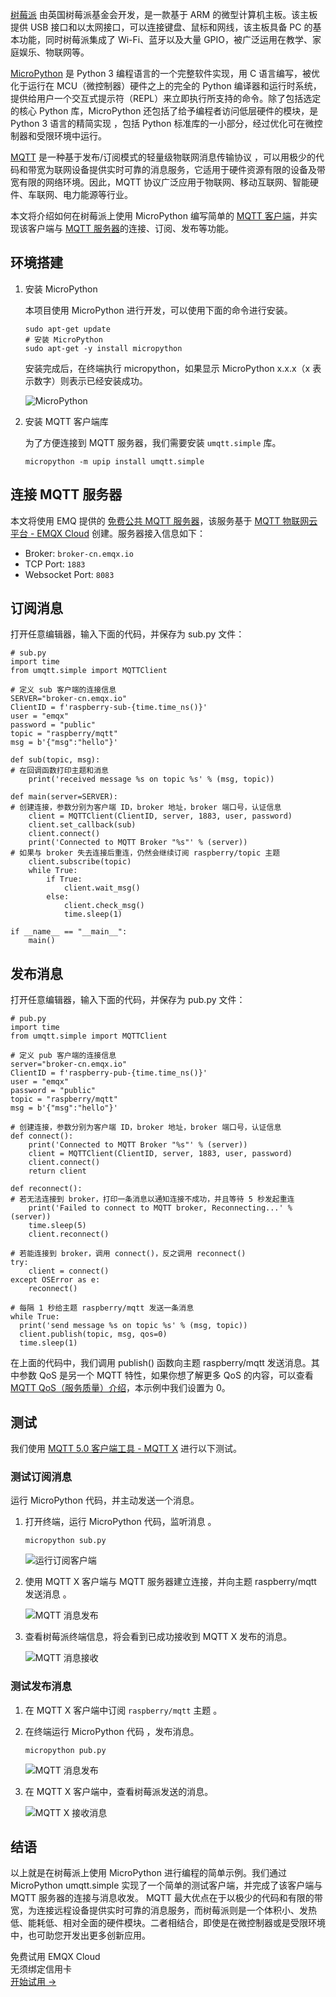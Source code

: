 [树莓派](https://www.raspberrypi.org/) 由英国树莓派基金会开发，是一款基于 ARM 的微型计算机主板。该主板提供 USB 接口和以太网接口，可以连接键盘、鼠标和网线，该主板具备 PC 的基本功能，同时树莓派集成了 Wi-Fi、蓝牙以及大量 GPIO，被广泛运用在教学、家庭娱乐、物联网等。

[MicroPython](https://zh.wikipedia.org/wiki/MicroPython) 是 Python 3 编程语言的一个完整软件实现，用 C 语言编写，被优化于运行在 MCU（微控制器）硬件之上的完全的 Python 编译器和运行时系统，提供给用户一个交互式提示符（REPL）来立即执行所支持的命令。除了包括选定的核心 Python 库，MicroPython 还包括了给予编程者访问低层硬件的模块，是 Python 3 语言的精简实现 ，包括 Python 标准库的一小部分，经过优化可在微控制器和受限环境中运行。

[MQTT](https://www.emqx.com/zh/mqtt) 是一种基于发布/订阅模式的轻量级物联网消息传输协议 ，可以用极少的代码和带宽为联网设备提供实时可靠的消息服务，它适用于硬件资源有限的设备及带宽有限的网络环境。因此，MQTT 协议广泛应用于物联网、移动互联网、智能硬件、车联网、电力能源等行业。

本文将介绍如何在树莓派上使用 MicroPython 编写简单的 [MQTT 客户端](https://www.emqx.com/zh/mqtt-client-sdk)，并实现该客户端与 [MQTT 服务器](https://www.emqx.io/zh)的连接、订阅、发布等功能。



## 环境搭建

1. 安装 MicroPython

   本项目使用 MicroPython 进行开发，可以使用下面的命令进行安装。

   ```
   sudo apt-get update
   # 安装 MicroPython
   sudo apt-get -y install micropython
   ```

   安装完成后，在终端执行 micropython，如果显示 MicroPython x.x.x（x 表示数字）则表示已经安装成功。

   ![MicroPython](https://assets.emqx.com/images/9a4dae4baa22fa6531e09cfa7cb55c84.png)

2. 安装 MQTT 客户端库

   为了方便连接到 MQTT 服务器，我们需要安装 `umqtt.simple` 库。

   ```
   micropython -m upip install umqtt.simple
   ```


## 连接 MQTT 服务器

本文将使用 EMQ 提供的 [免费公共 MQTT 服务器](https://www.emqx.com/zh/mqtt/public-mqtt5-broker)，该服务基于 [MQTT 物联网云平台 - EMQX Cloud](https://www.emqx.com/en/cloud) 创建。服务器接入信息如下：

- Broker: `broker-cn.emqx.io`
- TCP Port: `1883`
- Websocket Port: `8083`



## 订阅消息

打开任意编辑器，输入下面的代码，并保存为 sub.py 文件：

```
# sub.py
import time
from umqtt.simple import MQTTClient

# 定义 sub 客户端的连接信息
SERVER="broker-cn.emqx.io"
ClientID = f'raspberry-sub-{time.time_ns()}'
user = "emqx"
password = "public"
topic = "raspberry/mqtt"
msg = b'{"msg":"hello"}'

def sub(topic, msg):
# 在回调函数打印主题和消息
    print('received message %s on topic %s' % (msg, topic))

def main(server=SERVER):
# 创建连接，参数分别为客户端 ID，broker 地址，broker 端口号，认证信息
    client = MQTTClient(ClientID, server, 1883, user, password)
    client.set_callback(sub)
    client.connect()
    print('Connected to MQTT Broker "%s"' % (server))
# 如果与 broker 失去连接后重连，仍然会继续订阅 raspberry/topic 主题
    client.subscribe(topic)
    while True:
        if True:
            client.wait_msg()
        else:
            client.check_msg()
            time.sleep(1)

if __name__ == "__main__":
    main()
```



## 发布消息

打开任意编辑器，输入下面的代码，并保存为 pub.py 文件：

```
# pub.py
import time
from umqtt.simple import MQTTClient

# 定义 pub 客户端的连接信息
server="broker-cn.emqx.io"
ClientID = f'raspberry-pub-{time.time_ns()}'
user = "emqx"
password = "public"
topic = "raspberry/mqtt"
msg = b'{"msg":"hello"}'

# 创建连接，参数分别为客户端 ID，broker 地址，broker 端口号，认证信息
def connect():
    print('Connected to MQTT Broker "%s"' % (server))
    client = MQTTClient(ClientID, server, 1883, user, password)
    client.connect()
    return client

def reconnect():
# 若无法连接到 broker，打印一条消息以通知连接不成功，并且等待 5 秒发起重连
    print('Failed to connect to MQTT broker, Reconnecting...' % (server))
    time.sleep(5)
    client.reconnect()

# 若能连接到 broker，调用 connect()，反之调用 reconnect()
try:
    client = connect()
except OSError as e:
    reconnect()

# 每隔 1 秒给主题 raspberry/mqtt 发送一条消息
while True:
  print('send message %s on topic %s' % (msg, topic))
  client.publish(topic, msg, qos=0)
  time.sleep(1)
```

在上面的代码中，我们调用 publish() 函数向主题 raspberry/mqtt 发送消息。其中参数 QoS 是另一个 MQTT 特性，如果你想了解更多 QoS 的内容，可以查看 [MQTT QoS（服务质量）介绍](https://www.emqx.com/zh/blog/introduction-to-mqtt-qos)，本示例中我们设置为 0。



## 测试

我们使用 [MQTT 5.0 客户端工具 - MQTT X](https://mqttx.app/zh) 进行以下测试。

### 测试订阅消息

运行 MicroPython 代码，并主动发送一个消息。

1. 打开终端，运行 MicroPython 代码，监听消息 。

   ```
   micropython sub.py
   ```

   ![运行订阅客户端](https://assets.emqx.com/images/0e20dafbe8acf5be38d66f91f97d9c2a.png)

2. 使用 MQTT X 客户端与 MQTT 服务器建立连接，并向主题 raspberry/mqtt 发送消息 。

   ![MQTT 消息发布](https://assets.emqx.com/images/70f2482e232882d8ced2c526f87a0dc3.png)

3. 查看树莓派终端信息，将会看到已成功接收到 MQTT X 发布的消息。

   ![MQTT 消息接收](https://assets.emqx.com/images/5b973b646249741071e3e1f2560eabd0.png)


### 测试发布消息

1. 在 MQTT X 客户端中订阅 `raspberry/mqtt` 主题 。

2. 在终端运行 MicroPython 代码 ，发布消息。

   ```
   micropython pub.py
   ```

   ![MQTT 消息发布](https://assets.emqx.com/images/558d9410fbff971b58b148bf133ff29f.png)

3. 在 MQTT X 客户端中，查看树莓派发送的消息。

   ![MQTT X 接收消息](https://assets.emqx.com/images/04843f182ab1c26fdd30b2a42b1e1a00.png)


## 结语

以上就是在树莓派上使用 MicroPython 进行编程的简单示例。我们通过 MicroPython umqtt.simple 实现了一个简单的测试客户端，并完成了该客户端与 MQTT 服务器的连接与消息收发。 MQTT 最大优点在于以极少的代码和有限的带宽，为连接远程设备提供实时可靠的消息服务，而树莓派则是一个体积小、发热低、能耗低、相对全面的硬件模块。二者相结合，即使是在微控制器或是受限环境中，也可助您开发出更多创新应用。


<section class="promotion">
    <div>
        免费试用 EMQX Cloud
        <div class="is-size-14 is-text-normal has-text-weight-normal">无须绑定信用卡</div>
    </div>
    <a href="https://accounts-zh.emqx.com/signup?continue=https://cloud.emqx.com/console/deployments/0?oper=new" class="button is-gradient px-5">开始试用 →</a>
</section>
